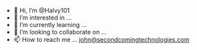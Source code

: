 - 👋 Hi, I’m @Halvy101
- 👀 I’m interested in ...
- 🌱 I’m currently learning ...
- 💞️ I’m looking to collaborate on ...
- 📫 How to reach me ... john@secondcomingtechnologies.com

<!---
Halvy101/Halvy101 is a ✨ special ✨ repository because its `README.md` (this file) appears on your GitHub profile.
You can click the Preview link to take a look at your changes.
--->
